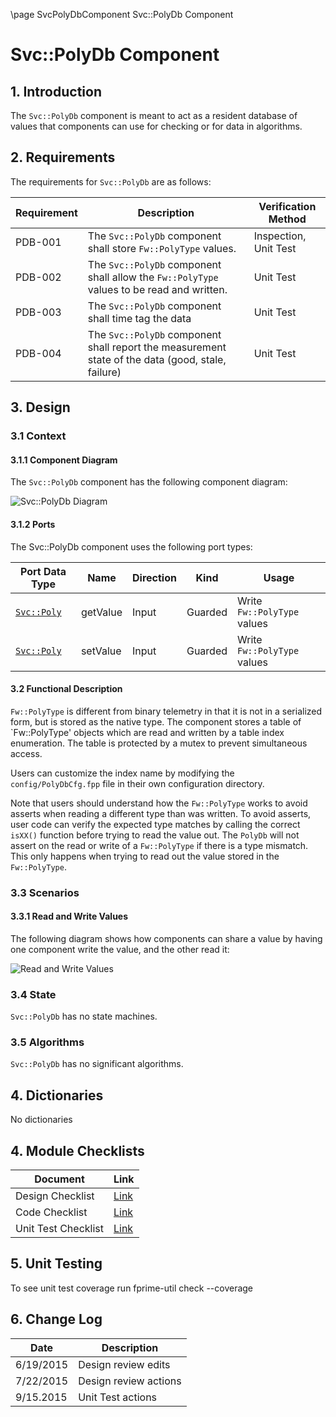 \page SvcPolyDbComponent Svc::PolyDb Component
# Svc::PolyDb Component

## 1. Introduction

The `Svc::PolyDb` component is meant to act as a resident database of values that components can use for checking or for data in algorithms. 

## 2. Requirements

The requirements for `Svc::PolyDb` are as follows:

Requirement | Description | Verification Method
----------- | ----------- | -------------------
PDB-001 | The `Svc::PolyDb` component shall store `Fw::PolyType` values. | Inspection, Unit Test
PDB-002 | The `Svc::PolyDb` component shall allow the `Fw::PolyType` values to be read and written. | Unit Test 
PDB-003 | The `Svc::PolyDb` component shall time tag the data | Unit Test 
PDB-004 | The `Svc::PolyDb` component shall report the measurement state of the data (good, stale, failure) | Unit Test 

## 3. Design

### 3.1 Context

#### 3.1.1 Component Diagram

The `Svc::PolyDb` component has the following component diagram:

![`Svc::PolyDb` Diagram](img/PolyDbBDD.jpg "Svc::PolyDb")

#### 3.1.2 Ports

The Svc::PolyDb component uses the following port types:

Port Data Type | Name | Direction | Kind | Usage
-------------- | ---- | --------- | ---- | -----
[`Svc::Poly`](../../PolyIf/docs/sdd.md) | getValue | Input | Guarded | Write `Fw::PolyType` values
[`Svc::Poly`](../../PolyIf/docs/sdd.md) | setValue | Input | Guarded | Write `Fw::PolyType` values

#### 3.2 Functional Description

`Fw::PolyType` is different from binary telemetry in that it is not in a serialized form, but is stored as the native type.
The component stores a table of `Fw::PolyType' objects which are read and written by a table index enumeration. 
The table is protected by a mutex to prevent simultaneous access.

Users can customize the index name by modifying the `config/PolyDbCfg.fpp` file in their own configuration directory.

Note that users should understand how the `Fw::PolyType` works to avoid asserts when reading a different type than was written. To avoid asserts, user code can verify the expected type matches by calling the correct `isXX()` function before trying to read the value out. The `PolyDb` will not assert on the read or write of a `Fw::PolyType` if there is a type mismatch. This only happens when trying to read out the value stored in the `Fw::PolyType`.

### 3.3 Scenarios

#### 3.3.1 Read and Write Values

The following diagram shows how components can share a value by having one component write the value, and the other read it:

![Read and Write Values](img/PolyDbReadWriteScenario.jpg) 

### 3.4 State

`Svc::PolyDb` has no state machines.

### 3.5 Algorithms

`Svc::PolyDb` has no significant algorithms.

## 4. Dictionaries

No dictionaries

## 4. Module Checklists

Document | Link
-------- | ----
Design Checklist | [Link](Checklist_Design.xlsx)
Code Checklist | [Link](Checklist_Design.xlsx)
Unit Test Checklist | [Link](Checklist_Unit_Test.xlsx)

## 5. Unit Testing

To see unit test coverage run fprime-util check --coverage

## 6. Change Log

Date | Description
---- | -----------
6/19/2015 | Design review edits
7/22/2015 | Design review actions 
9/15.2015 | Unit Test actions



